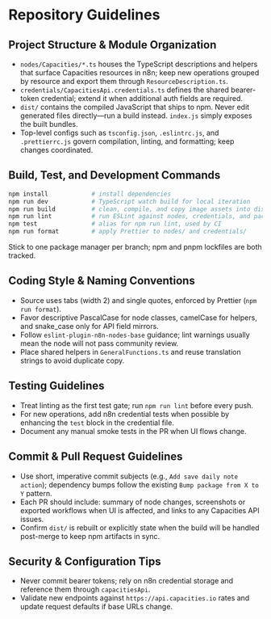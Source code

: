 # Repository Guidelines

## Project Structure & Module Organization
- `nodes/Capacities/*.ts` houses the TypeScript descriptions and helpers that surface Capacities resources in n8n; keep new operations grouped by resource and export them through `ResourceDescription.ts`.
- `credentials/CapacitiesApi.credentials.ts` defines the shared bearer-token credential; extend it when additional auth fields are required.
- `dist/` contains the compiled JavaScript that ships to npm. Never edit generated files directly—run a build instead. `index.js` simply exposes the built bundles.
- Top-level configs such as `tsconfig.json`, `.eslintrc.js`, and `.prettierrc.js` govern compilation, linting, and formatting; keep changes coordinated.

## Build, Test, and Development Commands
```bash
npm install            # install dependencies
npm run dev            # TypeScript watch build for local iteration
npm run build          # clean, compile, and copy image assets into dist/
npm run lint           # run ESLint against nodes, credentials, and package.json
npm test               # alias for npm run lint, used by CI
npm run format         # apply Prettier to nodes/ and credentials/
```
Stick to one package manager per branch; npm and pnpm lockfiles are both tracked.

## Coding Style & Naming Conventions
- Source uses tabs (width 2) and single quotes, enforced by Prettier (`npm run format`).
- Favor descriptive PascalCase for node classes, camelCase for helpers, and snake_case only for API field mirrors.
- Follow `eslint-plugin-n8n-nodes-base` guidance; lint warnings usually mean the node will not pass community review.
- Place shared helpers in `GeneralFunctions.ts` and reuse translation strings to avoid duplicate copy.

## Testing Guidelines
- Treat linting as the first test gate; run `npm run lint` before every push.
- For new operations, add n8n credential tests when possible by enhancing the `test` block in the credential file.
- Document any manual smoke tests in the PR when UI flows change.

## Commit & Pull Request Guidelines
- Use short, imperative commit subjects (e.g., `Add save daily note action`); dependency bumps follow the existing `Bump package from X to Y` pattern.
- Each PR should include: summary of node changes, screenshots or exported workflows when UI is affected, and links to any Capacities API issues.
- Confirm `dist/` is rebuilt or explicitly state when the build will be handled post-merge to keep npm artifacts in sync.

## Security & Configuration Tips
- Never commit bearer tokens; rely on n8n credential storage and reference them through `capacitiesApi`.
- Validate new endpoints against `https://api.capacities.io` rates and update request defaults if base URLs change.
